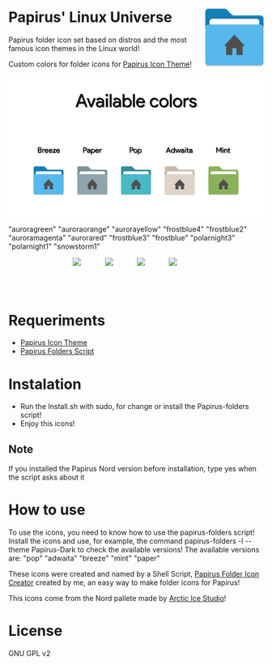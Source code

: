 <img src="Images/breeze.png" alt="Logo" align="right" /> Papirus' Linux Universe
=

Papirus folder icon set based on distros and the most famous icon themes in the Linux world!

Custom colors for folder icons for <a href="https://github.com/PapirusDevelopmentTeam/papirus-icon-theme">Papirus Icon Theme</a>!

</p>
<p align="center">
  <img src="Images/image.png">
</p>

"auroragreen" "auroraorange" "aurorayellow" "frostblue4" "frostblue2" "auroramagenta" "aurorared" "frostblue3" "frostblue" "polarnight3" "polarnight1" "snowstorm1"

<p align="center">
  <img src="https://img.shields.io/github/release/Adapta-Projects/Papirus-Linux-Universe?color=red&style=for-the-badge">
  &nbsp;&nbsp;&nbsp;&nbsp;&nbsp;&nbsp;&nbsp;&nbsp;&nbsp;&nbsp;
  <img src="https://img.shields.io/github/issues/Adapta-Projects/Papirus-Linux-Universe?color=violet&style=for-the-badge">
  &nbsp;&nbsp;&nbsp;&nbsp;&nbsp;&nbsp;&nbsp;&nbsp;&nbsp;&nbsp;
  <img src="https://img.shields.io/github/forks/Adapta-Projects/Papirus-Linux-Universe?color=teal&style=for-the-badge">
  &nbsp;&nbsp;&nbsp;&nbsp;&nbsp;&nbsp;&nbsp;&nbsp;&nbsp;&nbsp;
  <img src="https://img.shields.io/github/stars/Adapta-Projects/Papirus-Linux-Universe?style=for-the-badge">
  &nbsp;&nbsp;&nbsp;&nbsp;&nbsp;&nbsp;&nbsp;&nbsp;&nbsp;&nbsp;
</p>

<br> </br>

# Requeriments

 - <a href="https://github.com/PapirusDevelopmentTeam/papirus-icon-theme">Papirus Icon Theme</a>
 - <a href="https://github.com/PapirusDevelopmentTeam/papirus-folders">Papirus Folders Script</a>

# Instalation

 - Run the Install.sh with sudo, for change or install the Papirus-folders script!
 - Enjoy this icons!

## Note
   If you installed the Papirus Nord version before installation, type yes when the script asks about it
 
# How to use
To use the icons, you need to know how to use the papirus-folders script! Install the icons and use, for example, the command papirus-folders -l --theme Papirus-Dark to check the available versions! The available versions are: "pop" "adwaita" "breeze" "mint" "paper"

These icons were created and named by a Shell Script, <a href="https://github.com/Adapta-Projects/Papirus-Folder-Icon-Creator">Papirus Folder Icon Creator</a> created by me, an easy way to make folder icons for Papirus!

This icons come from the Nord pallete made by <a href="https://github.com/arcticicestudio/nord">Arctic Ice Studio</a>!

# License

GNU GPL v2
